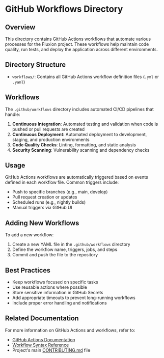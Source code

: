 # GitHub Workflows Directory

## Overview

This directory contains GitHub Actions workflows that automate various processes for the Fluxion project. These workflows help maintain code quality, run tests, and deploy the application across different environments.

## Directory Structure

- `workflows/`: Contains all GitHub Actions workflow definition files (`.yml` or `.yaml`)

## Workflows

The `.github/workflows` directory includes automated CI/CD pipelines that handle:

1. **Continuous Integration**: Automated testing and validation when code is pushed or pull requests are created
2. **Continuous Deployment**: Automated deployment to development, staging, and production environments
3. **Code Quality Checks**: Linting, formatting, and static analysis
4. **Security Scanning**: Vulnerability scanning and dependency checks

## Usage

GitHub Actions workflows are automatically triggered based on events defined in each workflow file. Common triggers include:

- Push to specific branches (e.g., main, develop)
- Pull request creation or updates
- Scheduled runs (e.g., nightly builds)
- Manual triggers via GitHub UI

## Adding New Workflows

To add a new workflow:

1. Create a new YAML file in the `.github/workflows` directory
2. Define the workflow name, triggers, jobs, and steps
3. Commit and push the file to the repository

## Best Practices

- Keep workflows focused on specific tasks
- Use reusable actions where possible
- Store sensitive information in GitHub Secrets
- Add appropriate timeouts to prevent long-running workflows
- Include proper error handling and notifications

## Related Documentation

For more information on GitHub Actions and workflows, refer to:

- [GitHub Actions Documentation](https://docs.github.com/en/actions)
- [Workflow Syntax Reference](https://docs.github.com/en/actions/reference/workflow-syntax-for-github-actions)
- Project's main [CONTRIBUTING.md](../docs/CONTRIBUTING.md) file
